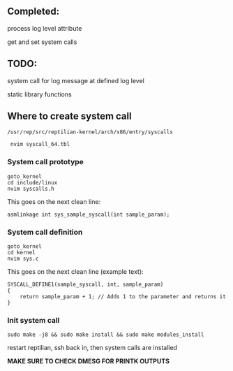 ## Completed:
process log level attribute

get and set system calls

## TODO:
system call for log message at defined log level

static library functions



## Where to create system call
	/usr/rep/src/reptilian-kernel/arch/x86/entry/syscalls 

	 nvim syscall_64.tbl

### System call prototype
	goto_kernel
	cd include/linux
	nvim syscalls.h

This goes on the next clean line:

	asmlinkage int sys_sample_syscall(int sample_param);

### System call definition
	goto_kernel
	cd kernel
	nvim sys.c

This goes on the next clean line (example text):

	SYSCALL_DEFINE1(sample_syscall, int, sample_param)
	{
	    return sample_param + 1; // Adds 1 to the parameter and returns it
	}

### Init system call
	sudo make -j8 && sudo make install && sudo make modules_install

restart reptilian, ssh back in, then system calls are installed

**MAKE SURE TO CHECK DMESG FOR PRINTK OUTPUTS**



